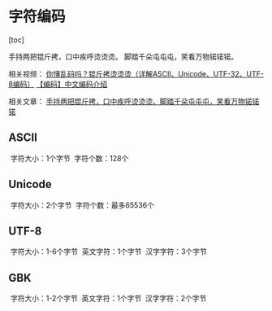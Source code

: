 # 字符编码



[toc]



手持两把锟斤拷，口中疾呼烫烫烫。
脚踏千朵屯屯屯，笑看万物锘锘锘。



相关视频：
[你懂乱码吗？锟斤拷烫烫烫（详解ASCII、Unicode、UTF-32、UTF-8编码）](https://www.bilibili.com/video/BV1xP4y1J7CS)
[【编码】中文编码介绍](https://www.bilibili.com/video/BV1ur4y1A7eq)

相关文章：
[手持两把锟斤拷，口中疾呼烫烫烫。脚踏千朵屯屯屯，笑看万物锘锘锘](https://blog.csdn.net/me4weizhen/article/details/51920343)



## ASCII
​	字符大小：1个字节
​	字符个数：128个



## Unicode
​	字符大小：2个字节
​	字符个数：最多65536个



## UTF-8
​	字符大小：1-6个字节
​		英文字符：1个字节
​		汉字字符：3个字节



## GBK
​	字符大小：1-2个字节
​		英文字符：1个字节
​		汉字字符：2个字节

